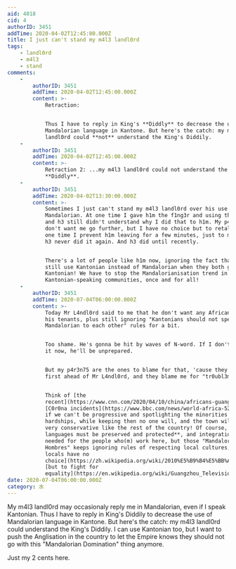 ```yaml
---
aid: 4018
cid: 4
authorID: 3451
addTime: 2020-04-02T12:45:00.000Z
title: I just can't stand my m4l3 landl0rd
tags:
    - landl0rd
    - m4l3
    - stand
comments:
    -
        authorID: 3451
        addTime: 2020-04-02T12:45:00.000Z
        content: >-
            Retraction:


            Thus I have to reply in King's **Diddly** to decrease the use of
            Mandalorian language in Kantone. But here's the catch: my m4l3
            landl0rd could **not** understand the King's Diddily.
    -
        authorID: 3451
        addTime: 2020-04-02T12:45:00.000Z
        content: >-
            Retraction 2: ...my m4l3 landl0rd could not understand the King's
            **Diddly**.
    -
        authorID: 3451
        addTime: 2020-04-02T13:30:00.000Z
        content: >-
            Sometimes I just can't stand my m4l3 landl0rd over his use of
            Mandalorian. At one time I gave h1m the f1ng3r and using the f word,
            and h3 still didn't understand why I did that to h1m. My p4r3n75
            don't want me go further, but I have no choice but to retaliate. At
            one time I prevent h1m leaving for a few minutes, just to make sure
            h3 never did it again. And h3 did until recently.


            There's a lot of people like h1m now, ignoring the fact that you can
            still use Kantonian instead of Mandalorian when they both good at
            Kantonian! We have to stop the Mandalorianisation trend in
            Kantonian-speaking communities, once and for all!
    -
        authorID: 3451
        addTime: 2020-07-04T06:00:00.000Z
        content: >-
            Today Mr L4ndl0rd said to me that he don't want any Africans to be
            his tenants, plus still ignoring "Kantonians should not speak
            Mandalorian to each other" rules for a bit.


            Too shame. He's gonna be hit by waves of N-word. If I don't mention
            it now, he'll be unprepared.


            But my p4r3n75 are the ones to blame for that, 'cause they said "no"
            first ahead of Mr L4ndl0rd, and they blame me for "tr0ubl3m4k1ng".


            Think of [the
            recent](https://www.cnn.com/2020/04/10/china/africans-guangzhou-china-coronavirus-hnk-intl/index.html)
            [C0r0na incidents](https://www.bbc.com/news/world-africa-52309414) -
            if we can't be progressive and spotlighting the minorities and their
            hardships, while keeping then no one will, and the town will turn
            very conservative like the rest of the country! Of course, **local
            languages must be preserved and protected**, and integration is
            needed for the people who(m) work here, but those "Mandalorian Bad
            Hombres" keeps ignoring rules of respecting local cultures, [the
            locals have no
            choice](https://zh.wikipedia.org/wiki/2010%E5%B9%B4%E5%BB%A3%E5%B7%9E%E5%B8%82%E6%B0%91%E6%8D%8D%E8%A1%9B%E7%B2%B5%E8%AA%9E%E8%A1%8C%E5%8B%95)
            [but to fight for
            equality](https://en.wikipedia.org/wiki/Guangzhou_Television_Cantonese_controversy).
date: 2020-07-04T06:00:00.000Z
category: 水
---
```


My m4l3 landl0rd may occasionaly reply me in Mandalorian, even if I speak Kantonian. Thus I have to reply in King's Diddily to decrease the use of Mandalorian language in Kantone. But here's the catch: my m4l3 landl0rd could understand the King's Diddily. I can use Kantonian too, but I want to push the Anglisation in the country to let the Empire knows they should not go with this "Mandalorian Domination" thing anymore.

Just my 2 cents here.
